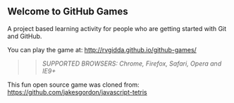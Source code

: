## Welcome to GitHub Games

A project based learning activity for people who are getting started with Git and GitHub.

You can play the game at: http://rvgidda.github.io/github-games/

>> _*SUPPORTED BROWSERS*: Chrome, Firefox, Safari, Opera and IE9+_

This fun open source game was cloned from: https://github.com/jakesgordon/javascript-tetris

